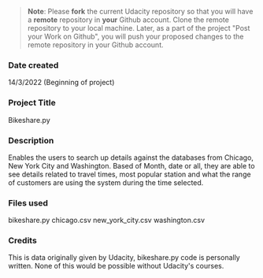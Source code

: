 >**Note**: Please **fork** the current Udacity repository so that you will have a **remote** repository in **your** Github account. Clone the remote repository to your local machine. Later, as a part of the project "Post your Work on Github", you will push your proposed changes to the remote repository in your Github account.

### Date created
14/3/2022 (Beginning of project)

### Project Title
Bikeshare.py

### Description
Enables the users to search up details against the databases from Chicago, New York City and Washington.
Based of Month, date or all, they are able to see details related to travel times, most popular station and what the range of customers are using the system during the time selected.

### Files used
bikeshare.py
chicago.csv
new_york_city.csv
washington.csv

### Credits
This is data originally given by Udacity, bikeshare.py code is personally written.
None of this would be possible without Udacity's courses.
